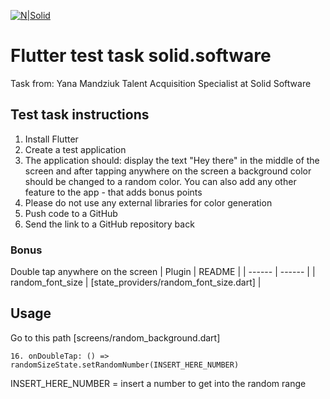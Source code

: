 [![N|Solid](https://uploads-ssl.webflow.com/5d2846ce4f9c9d7eaa10af6f/5d37453ac5aacb1ba4677d22_White_OrangeSolid_Logo_1.svg)](https://nodesource.com/products/nsolid)

# Flutter test task solid.software
Task from:
Yana Mandziuk
Talent Acquisition Specialist at Solid Software


## Test task instructions

1. Install Flutter
2. Create a test application
3. The application should: display the text "Hey there" in the middle of the screen and after tapping anywhere on the screen a background color should be changed to a random color. You can also add any other feature to the app - that adds bonus points
4. Please do not use any external libraries for color generation
5. Push code to a GitHub
6. Send the link to a GitHub repository back
### Bonus
Double tap anywhere on the screen
| Plugin | README |
| ------ | ------ |
| random_font_size | [state_providers/random_font_size.dart] |


## Usage
Go to this path [screens/random_background.dart] 
```code
16. onDoubleTap: () => randomSizeState.setRandomNumber(INSERT_HERE_NUMBER)
```
INSERT_HERE_NUMBER = insert a number to get into the random range




